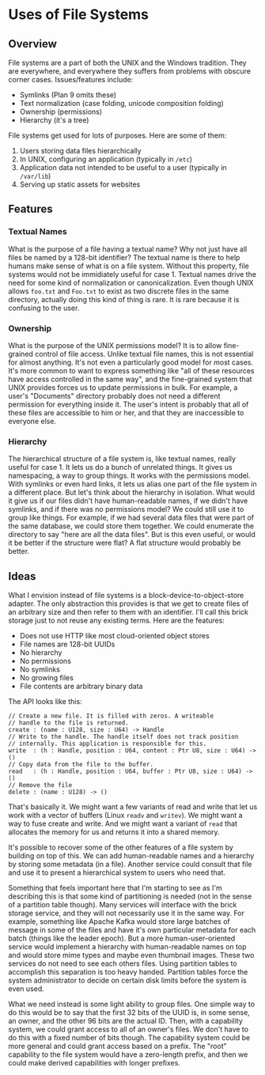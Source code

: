 # Uses of File Systems

## Overview

File systems are a part of both the UNIX and the Windows tradition. They are
everywhere, and everywhere they suffers from problems with obscure corner
cases. Issues/features include:

* Symlinks (Plan 9 omits these)
* Text normalization (case folding, unicode composition folding)
* Ownership (permissions)
* Hierarchy (it's a tree)

File systems get used for lots of purposes. Here are some of them:

1. Users storing data files hierarchically
2. In UNIX, configuring an application (typically in `/etc`)
3. Application data not intended to be useful to a user (typically in `/var/lib`)
4. Serving up static assets for websites

## Features

### Textual Names

What is the purpose of a file having a textual name? Why not just have all
files be named by a 128-bit identifier? The textual name is there to help
humans make sense of what is on a file system. Without this property, file
systems would not be immidiately useful for case 1. Textual names drive
the need for some kind of normalization or canonicalization. Even though
UNIX allows `foo.txt` and `Foo.txt` to exist as two discrete files in the
same directory, actually doing this kind of thing is rare. It is rare because
it is confusing to the user.

### Ownership

What is the purpose of the UNIX permissions model? It is to allow fine-grained
control of file access. Unlike textual file names, this is not essential for
almost anything. It's not even a particularly good model for most cases.
It's more common to want to express something like "all of these resources
have access controlled in the same way", and the fine-grained system that UNIX
provides forces us to update permissions in bulk. For example, a user's
"Documents" directory probably does not need a different permission for
everything inside it. The user's intent is probably that all of these files
are accessible to him or her, and that they are inaccessible to everyone else.

### Hierarchy

The hierarchical structure of a file system is, like textual names, really
useful for case 1. It lets us do a bunch of unrelated things. It gives us
namespacing, a way to group things. It works with the permissions model.
With symlinks or even hard links, it lets us alias one part of the file
system in a different place. But let's think about the hierarchy in isolation.
What would it give us if our files didn't have human-readable names, if we
didn't have symlinks, and if there was no permissions model? We could still
use it to group like things. For example, if we had several data files that
were part of the same database, we could store them together. We could
enumerate the directory to say "here are all the data files". But is this
even useful, or would it be better if the structure were flat? A flat structure
would probably be better.

## Ideas

What I envision instead of file systems is a block-device-to-object-store
adapter. The only abstraction this provides is that we get to create files
of an arbitrary size and then refer to them with an identifier. I'll call
this brick storage just to not reuse any existing terms. Here are the features:

* Does not use HTTP like most cloud-oriented object stores
* File names are 128-bit UUIDs
* No hierarchy
* No permissions
* No symlinks
* No growing files
* File contents are arbitrary binary data

The API looks like this:

    // Create a new file. It is filled with zeros. A writeable
    // handle to the file is returned.
    create : (name : U128, size : U64) -> Handle
    // Write to the handle. The handle itself does not track position
    // internally. This application is responsible for this. 
    write  : (h : Handle, position : U64, content : Ptr U8, size : U64) -> ()
    // Copy data from the file to the buffer.
    read   : (h : Handle, position : U64, buffer : Ptr U8, size : U64) -> ()
    // Remove the file
    delete : (name : U128) -> ()

That's basically it. We might want a few variants of read and write that let
us work with a vector of buffers (Linux `readv` and `writev`). We might
want a way to fuse create and write. And we might want a variant of `read`
that allocates the memory for us and returns it into a shared memory.

It's possible to recover some of the other features of a file system by
building on top of this. We can add human-readable names and a hierarchy
by storing some metadata (in a file). Another service could consult that
file and use it to present a hierarchical system to users who need that.

Something that feels important here that I'm starting to see as I'm describing
this is that some kind of partitioning is needed (not in the sense of a
partition table though). Many services will interface with the brick storage
service, and they will not necessarily use it in the same way. For example,
something like Apache Kafka would store large batches of message in some of
the files and have it's own particular metadata for each batch (things like
the leader epoch). But a more human-user-oriented service would implement
a hierarchy with human-readable names on top and would store mime types
and maybe even thumbnail images. These two services do not need to see each
others files. Using partition tables to accomplish this separation is too
heavy handed. Partition tables force the system administrator to decide on
certain disk limits before the system is even used.

What we need instead is some light ability to group files. One simple way
to do this would be to say that the first 32 bits of the UUID is, in some
sense, an owner, and the other 96 bits are the actual ID. Then, with a
capability system, we could grant access to all of an owner's files.
We don't have to do this with a fixed number of bits though. The capability
system could be more general and could grant access based on a prefix.
The "root" capability to the file system would have a zero-length prefix,
and then we could make derived capabilities with longer prefixes.
